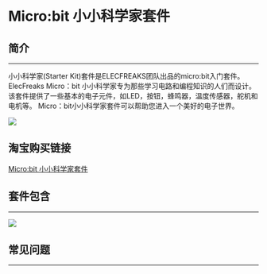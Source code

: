 ﻿# Micro:bit 小小科学家套件

## 简介
---
小小科学家(Starter Kit)套件是ELECFREAKS团队出品的micro:bit入门套件。
ElecFreaks Micro：bit 小小科学家专为那些学习电路和编程知识的人们而设计。 该套件提供了一些基本的电子元件，如LED，按钮，蜂鸣器，温度传感器，舵机和电机等。
Micro：bit小小科学家套件可以帮助您进入一个美好的电子世界。

![](https://wiki-media-ef.oss-cn-hongkong.aliyuncs.com//images/starter_kit_01.jpg)

## 淘宝购买链接
[Micro:bit 小小科学家套件](https://item.taobao.com/item.htm?ft=t&id=597096675822)


## 套件包含
---
![](https://wiki-media-ef.oss-cn-hongkong.aliyuncs.com//images/Micro-bit-Starter-Kit-01.png)

## 常见问题
---
